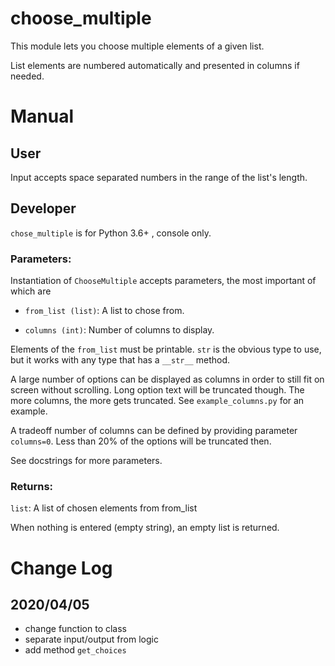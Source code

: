 # choose_multiple
This module lets you choose multiple elements of a given list.

List elements are numbered automatically and presented in columns if needed.

# Manual
## User
Input accepts space separated numbers in the range of the list's length.

## Developer
`chose_multiple` is for Python 3.6+ , console only.

### Parameters:
Instantiation of `ChooseMultiple` accepts parameters, the most important of which are 

- `from_list (list)`: A list to chose from. 

- `columns (int)`: Number of columns to display.

Elements of the `from_list` must be printable.
`str` is the obvious type to use, but it works with any type that has a `__str__` method.

A large number of options can be displayed as columns in order to still fit on screen without scrolling.
Long option text will be truncated though. The more columns, the more gets truncated.
See `example_columns.py` for an example.

A tradeoff number of columns can be defined by providing parameter `columns=0`.
Less than 20% of the options will be truncated then.

See docstrings for more parameters.
### Returns:
`list`: A list of chosen elements from from_list

When nothing is entered (empty string), an empty list is returned.
# Change Log
## 2020/04/05
- change function to class
- separate input/output from logic
- add method `get_choices`